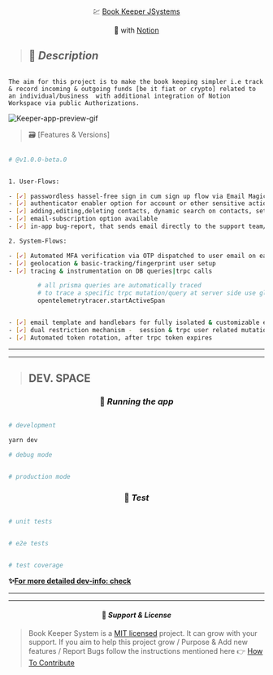 <p align="center">
  💹 <a href="https://book-keeper-j-systems.vercel.app/"target="_blank"> Book Keeper JSystems</a>
</p>

<p align="center">
  🧩 with <a href="https://www.notion.so/" target="_blank" > Notion </a>
</p>

> ## 🎯 **_Description_**

```

The aim for this project is to make the book keeping simpler i.e track & record incoming & outgoing funds [be it fiat or crypto] related to an individual/business  with additional integration of Notion Workspace via public Authorizations.

```

![Keeper-app-preview-gif](https://github.com/Jasmeet-1998/Book-Keeper-JSystems/blob/stable/book-keeper/public/keeper-app-preview.gif)

> 🗃 [Features & Versions]

```bash

# @v1.0.0-beta.0


1. User-Flows:

- [✔] passwordless hassel-free sign in cum sign up flow via Email Magic Link or Oauth Github/Google, best in security , best in user-experience
- [✔] authenticator enabler option for account or other sensitive actions i.e after setting up authenticator crucial account related actions like account deletion, package update wud required additional authenticor code to complete the action
- [✔] adding,editing,deleting contacts, dynamic search on contacts, settings- general & account are functional
- [✔] email-subscription option available
- [✔] in-app bug-report, that sends email directly to the support team/dev team at keeper

2. System-Flows:

- [✔] Automated MFA verification via OTP dispatched to user email on each sign-up or login
- [✔] geolocation & basic-tracking/fingerprint user setup
- [✔] tracing & instrumentation on DB queries|trpc calls

        # all prisma queries are automatically traced
        # to trace a specific trpc mutation/query at server side use global available opentelemetrytracer and wrap that mutation or query inside it
        opentelemetrytracer.startActiveSpan


- [✔] email template and handlebars for fully isolated & customizable enterprise-grade-emails.
- [✔] dual restriction mechanism -  session & trpc user related mutation&queries access system
- [✔] Automated token rotation, after trpc token expires

```

---

---

> ## **DEV. SPACE**

### <p align="center"> 🚀 **_Running the app_** </p>

```bash

# development

yarn dev

# debug mode


# production mode


```

### <p align="center"> 🧪 **_Test_** </p>

```bash

# unit tests


# e2e tests


# test coverage


```

**✨[For more detailed dev-info: check](https://github.com/Jasmeet-1998/Book-Keeper-JSystems/blob/stable/sketch_blueprint_dev/tech_stack_and_dev_logs.md)**

---

---

#### <p align="center"> 📝 **_Support & License_** </p>

> Book Keeper System is a [MIT licensed](https://choosealicense.com/licenses/mit/) project. It can grow with your support. If you aim to help this project grow / Purpose & Add new features / Report Bugs follow the instructions mentioned here 👉 [How To Contribute](https://github.com/Jasmeet-1998/Book-Keeper-System/blob/stable/contribute.md)
